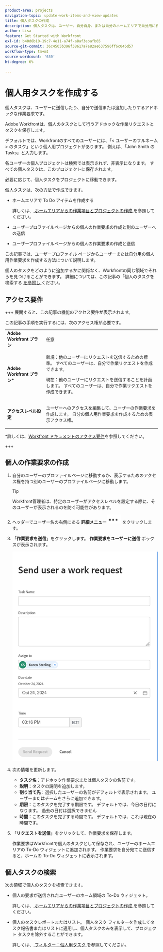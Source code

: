 ```yaml
---
product-area: projects
navigation-topic: update-work-items-and-view-updates
title: 個人タスクの作成
description: 個人タスクは、ユーザー、自分自身、または自分のホームエリアで自分用に作成した To Do アイテムに送信するアドホックな作業リクエストです。 Workfrontは、個人のタスクとして行うアドホックな作業リクエストとタスクを保存します。
author: Lisa
feature: Get Started with Workfront
exl-id: b40d6b10-19c7-4e11-a74f-a8af3ebafb65
source-git-commit: 36c4505b396f38617a7e82ae637596ff6c046d57
workflow-type: tm+mt
source-wordcount: '630'
ht-degree: 6%

---
```


# 個人用タスクを作成する

<!--Audited: 10/2024-->

個人タスクは、ユーザーに送信したり、自分で送信または追加したりするアドホックな作業要求です。

Adobe Workfrontは、個人のタスクとして行うアドホックな作業リクエストとタスクを保存します。

デフォルトでは、Workfrontのすべてのユーザーには、「&lt; ユーザーのフルネーム > のタスク」という個人用プロジェクトがあります。 例えば、「John Smith の Tasks」と入力します。

各ユーザーの個人プロジェクトは検索では表示されず、非表示になります。 すべての個人タスクは、このプロジェクトに保存されます。

必要に応じて、個人タスクをプロジェクトに移動できます。

個人タスクは、次の方法で作成できます。

* ホームエリアで To Do アイテムを作成する

  詳しくは、[ ホームエリアからの作業項目とプロジェクトの作成 ](/help/quicksilver/workfront-basics/using-home/using-the-home-area/create-work-items-in-home.md) を参照してください。

* ユーザープロファイルページからの個人の作業要求の作成と別のユーザーへの送信
* ユーザープロファイルページからの個人の作業要求の作成と送信

この記事では、ユーザープロファイル ページからユーザーまたは自分用の個人用作業要求を作成する方法について説明します。

個人のタスクをどのように追加するかに関係なく、Workfrontの同じ領域でそれらを見つけることができます。 詳細については、この記事の「個人のタスクを検索する [ を参照し ](#locate-personal-tasks) ください。

## アクセス要件

+++ 展開すると、この記事の機能のアクセス要件が表示されます。

この記事の手順を実行するには、次のアクセス権が必要です。

<table style="table-layout:auto"> 
 <col> 
 </col> 
 <col> 
 </col> 
 <tbody> 
  <tr> 
   <td role="rowheader"><strong>Adobe Workfront プラン</strong></td> 
   <td> <p>任意</p> </td> 
  </tr> 
  <tr> 
   <td role="rowheader"><strong>Adobe Workfront プラン*</strong></td> 
   <td> 
   <p>新規：他のユーザーにリクエストを送信するための標準。 すべてのユーザーは、自分で作業リクエストを作成できます。</p> 
   <p>現在：他のユーザーにリクエストを送信することを計画します。 すべてのユーザーは、自分で作業リクエストを作成できます。</p>
    </td> 
  </tr> 
  <tr> 
   <td role="rowheader"><strong>アクセスレベル設定</strong></td> 
   <td> <p>ユーザーへのアクセスを編集して、ユーザーの作業要求を作成します。 自分の個人用作業要求を作成するための表示アクセス権。 </p>
   </td> 
  </tr>

</tbody> 
</table>

*詳しくは、[Workfront ドキュメントのアクセス要件](/help/quicksilver/administration-and-setup/add-users/access-levels-and-object-permissions/access-level-requirements-in-documentation.md)を参照してください。

+++


## 個人の作業要求の作成

1. 自分のユーザーのプロファイルページに移動するか、表示するためのアクセス権を持つ別のユーザーのプロファイルページに移動します。

   >[!TIP]
   >
   >Workfront管理者は、特定のユーザーがアクセスレベルを設定する際に、そのユーザーが表示されるのを防ぐ可能性があります。

1. ヘッダーでユーザー名の右側にある **詳細メニュー**![](assets/more-menu.png) をクリックします。
1. 「**作業要求を送信**」をクリックします。
**作業要求をユーザーに送信** ボックスが表示されます。

   ![](assets/personal-task-box.png)
1. 次の情報を更新します。

   * **タスク名**：アドホック作業要求または個人タスクの名前です。
   * **説明**：タスクの説明を追加します。
   * **割り当て先**：選択したユーザーの名前がデフォルトで表示されます。 ユーザーまたはチームをさらに追加できます。
   * **期限**：このタスクを完了する期限です。 デフォルトでは、今日の日付になります。 過去の日付は選択できません
   * **時間**：このタスクを完了する時間です。 デフォルトでは、これは現在の時間です。

1. 「**リクエストを送信**」をクリックして、作業要求を保存します。

   作業要求はWorkfrontで個人のタスクとして保存され、ユーザーのホームエリアの To-Do ウィジェットに追加されます。 作業要求を自分宛てに送信すると、ホームの To-Do ウィジェットに表示されます。


## 個人タスクの検索

次の領域で個人のタスクを検索できます。

* 個人の要求が送信されたユーザーのホーム領域の To-Do ウィジェット。

  詳しくは、[ ホームエリアからの作業項目とプロジェクトの作成 ](/help/quicksilver/workfront-basics/using-home/using-the-home-area/create-work-items-in-home.md) を参照してください。

* 個人のタスクレポートまたはリスト。 個人タスク フィルターを作成してタスク報告書またはリストに適用し、個人タスクのみを表示して、プロジェクト タスクを除外することができます。

  詳しくは、[ フィルター：個人用タスク ](/help/quicksilver/reports-and-dashboards/reports/custom-view-filter-grouping-samples/filter-personal-tasks.md) を参照してください。
